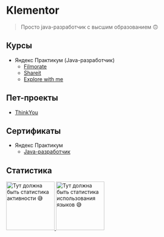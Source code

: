 # Klementor

> Просто java-разработчик с высшим образованием 🙃

## Курсы

- Яндекс Практикум (Java-разработчик)
    - [Filmorate](https://github.com/Klementor/java-filmorate)
    - [Shareit](https://github.com/Klementor/java-shareit)
    - [Explore with me](https://github.com/Klementor/java-explore-with-me)

## Пет-проекты

- [ThinkYou](https://github.com/Klementor/ThinkYou)

## Сертификаты

- Яндекс Практикум
    - [Java-разработчик](sertificates/Java-developer.pdf)

## Статистика

<a href="https://github-readme-stats.vercel.app/api?username=Klementor&show_icons=true&count_private=true"> 
  <img height='130' src="https://github-readme-stats.vercel.app/api?username=Klementor&show_icons=true&count_private=true&hide=issues,contribs" alt="Тут должна быть статистика активности 😅"/>
</a>
<a href="https://github-readme-stats.vercel.app/api/top-langs/?username=Klementor&layout=compact"> 
  <img height=130 src="https://github-readme-stats.vercel.app/api/top-langs/?username=Klementor&layout=compact" alt="Тут должна быть статистика использования языков 😅"/> 
</a>

